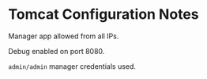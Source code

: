 
# Tomcat Configuration Notes

Manager app allowed from all IPs.

Debug enabled on port 8080.

`admin/admin` manager credentials used.